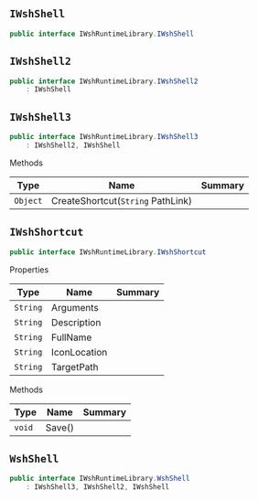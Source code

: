 ## `IWshShell`

```csharp
public interface IWshRuntimeLibrary.IWshShell

```

## `IWshShell2`

```csharp
public interface IWshRuntimeLibrary.IWshShell2
    : IWshShell

```

## `IWshShell3`

```csharp
public interface IWshRuntimeLibrary.IWshShell3
    : IWshShell2, IWshShell

```

Methods

| Type | Name | Summary | 
| --- | --- | --- | 
| `Object` | CreateShortcut(`String` PathLink) |  | 


## `IWshShortcut`

```csharp
public interface IWshRuntimeLibrary.IWshShortcut

```

Properties

| Type | Name | Summary | 
| --- | --- | --- | 
| `String` | Arguments |  | 
| `String` | Description |  | 
| `String` | FullName |  | 
| `String` | IconLocation |  | 
| `String` | TargetPath |  | 


Methods

| Type | Name | Summary | 
| --- | --- | --- | 
| `void` | Save() |  | 


## `WshShell`

```csharp
public interface IWshRuntimeLibrary.WshShell
    : IWshShell3, IWshShell2, IWshShell

```

